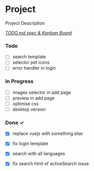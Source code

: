 # Project

Project Description

<em>[TODO.md spec & Kanban Board](https://bit.ly/3fCwKfM)</em>

### Todo

- [ ] search template  
- [ ] selector pet icons  
- [ ] error handler in login  

### In Progress

- [ ] images selector in add page  
- [ ] preview in add page  
- [ ] optimise css  
- [ ] desktop version  

### Done ✓

- [x] replace vuejs with something else  
- [x] fix login template  
- [x] search with all languages  
- [x] fix search html of activeSearch issue  

